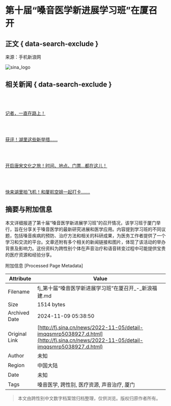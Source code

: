 # 第十届“嗓音医学新进展学习班”在厦召开

## 正文 { data-search-exclude }


来源：手机新浪网

![sina_logo](https://n.sinaimg.cn/www/index/sina_logo.png)

## 相关新闻 { data-search-exclude }

![记者，一直在路上！](data:image/png;base64,iVBORw0KGgoAAAANSUhEUgAAAEcAAAAiAQMAAAA3R1a1AAAAA1BMVEUAAACnej3aAAAAAXRSTlMAQObYZgAAAAxJREFUGNNjGAVUBwABVAAB3ayOSgAAAABJRU5ErkJggg==)

[记者，一直在路上！](https://fj.sina.cn/hulitoutiao/2024-11-08/detail-incvinss3986431.d.html?vt=4)

![获评！湖里这些新举措......](data:image/png;base64,iVBORw0KGgoAAAANSUhEUgAAAEcAAAAiAQMAAAA3R1a1AAAAA1BMVEUAAACnej3aAAAAAXRSTlMAQObYZgAAAAxJREFUGNNjGAVUBwABVAAB3ayOSgAAAABJRU5ErkJggg==)

[获评！湖里这些新举措......](https://fj.sina.cn/hulitoutiao/2024-11-08/detail-incvinsq8884663.d.html?vt=4)

![开启唐宋文化之旅！时间、地点、门票...都在这儿！](data:image/png;base64,iVBORw0KGgoAAAANSUhEUgAAAEcAAAAiAQMAAAA3R1a1AAAAA1BMVEUAAACnej3aAAAAAXRSTlMAQObYZgAAAAxJREFUGNNjGAVUBwABVAAB3ayOSgAAAABJRU5ErkJggg==)

[开启唐宋文化之旅！时间、地点、门票...都在这儿！](https://fj.sina.cn/hulitoutiao/2024-11-08/detail-incvinsu0749256.d.html?vt=4)

![快来湖里拍飞机！和厦航空姐一起打卡.......](data:image/png;base64,iVBORw0KGgoAAAANSUhEUgAAAEcAAAAiAQMAAAA3R1a1AAAAA1BMVEUAAACnej3aAAAAAXRSTlMAQObYZgAAAAxJREFUGNNjGAVUBwABVAAB3ayOSgAAAABJRU5ErkJggg==)

[快来湖里拍飞机！和厦航空姐一起打卡.......](https://fj.sina.cn/hulitoutiao/2024-11-07/detail-incvfpze0928578.d.html?vt=4)

## 摘要与附加信息

<!-- tcd_abstract -->
本文详细报道了第十届“嗓音医学新进展学习班”的召开情况，该学习班于厦门举行，旨在分享关于嗓音医学的最新研究进展和医学应用。内容提到学习班的不同议题，包括嗓音疾病的预防、治疗方法和相关的科研成果，为医务工作者提供了一个学习和交流的平台。文章还附有多个相关的新闻链接和图片，体现了该活动的举办背景及影响力。这份资料为跨性别个体在声音治疗和语音转变过程中可能提供宝贵的医疗资源和经验分享。
<!-- tcd_abstract_end -->

附加信息 [Processed Page Metadata]

| Attribute       | Value                                  |
|-----------------|----------------------------------------|
| Filename        | fj_第十届“嗓音医学新进展学习班”在厦召开_-_新浪福建.md                             |
| Size            | 1514 bytes                           |
| Archived Date   | 2024-11-09 05:38:50                             |
| Original Link   | [http://fj.sina.cn/news/2022-11-05/detail-imqqsmrp5038927.d.html](http://fj.sina.cn/news/2022-11-05/detail-imqqsmrp5038927.d.html)                       |
| Author          | 未知                               |
| Region          | 中国大陆                               |
| Date            | 未知                                 |
| Tags            | 嗓音医学, 跨性别, 医疗资源, 声音治疗, 厦门                                 |
>
> 本文由跨性别中文数字档案馆归档整理，仅供浏览。版权归原作者所有。
>